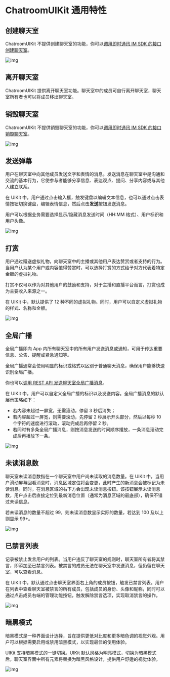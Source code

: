 
# ChatroomUIKit 通用特性

## 创建聊天室  

ChatroomUIKit 不提供创建聊天室的功能，你可以[调用即时通讯 IM SDK 的接口创建聊天室](/document/server-side/chatroom.html#创建聊天室)。

![img](@static/images/uikit/chatroomfeature/chatroom_create.png)

## 离开聊天室

ChatroomUIKit 提供离开聊天室功能。聊天室中的成员可自行离开聊天室，聊天室所有者也可以将成员移出聊天室。

## 销毁聊天室

ChatroomUIKit 不提供销毁聊天室的功能，你可以[调用即时通讯 IM SDK 的接口销毁聊天室](/document/server-side/chatroom.html#删除聊天室)。

![img](@static/images/uikit/chatroomfeature/chatroom_destroy.png)

## 发送弹幕

用户在聊天室中向其他成员发送文字和表情的消息。发送消息在聊天室中是沟通和交流的基本行为，它使参与者能够分享信息、表达观点、提问、分享内容或与其他人建立联系。

在 UIKit 中，用户通过点击输入框，触发键盘以编辑文本信息，也可以通过点击表情按钮切换键盘，编辑表情信息，然后点击**发送**按钮发送消息。

用户可以根据业务需要选择显示/隐藏消息发送时间（HH:MM 格式）、用户标识和用户头像。

![img](@static/images/uikit/chatroomfeature/barrage_send.png)

## 打赏

用户通过赠送虚拟礼物，向聊天室中的主播或其他用户表达赞赏或者支持的行为。当用户认为某个用户或内容值得赞赏时，可以选择打赏的方式给予对方代表着特定金额的虚拟礼物。

打赏不仅可以作为对其他用户的鼓励和支持，对于主播和直播平台而言，打赏也成为主要收入来源之一。

在 UIKit 中，默认提供了 12 种不同的虚拟礼物。同时，用户可以自定义虚拟礼物的样式、名称和金额。

![img](@static/images/uikit/chatroomfeature/gift.png)

## 全局广播

全局广播即向 App 内所有聊天室中的所有用户发送消息或通知，可用于传达重要信息、公告、提醒或紧急通知等。

全局广播通常会使用明显的标识或格式以区别于普通聊天消息，确保用户能够快速识别全局广播。

你也可以[调用 REST API 发送聊天室全局广播消息](/document/server-side/message_chatroom.html#发送聊天室全局广播消息)。

在 UIKit 中，用户可以自定义全局广播的标识以及发送内容。全局广播消息的默认展示策略如下：

- 若内容未超过一屏宽，无需滚动，停留 3 秒后消失； 
- 若内容超过一屏宽，则需要滚动，先停留 2 秒展示开头部分，然后以每秒 10 个字符的速度进行滚动，滚动完成后再停留 2 秒。
- 若同时有多条全局广播消息，则按消息发送的时间顺序播放，一条消息滚动完成后再播放下一条。

![img](@static/images/uikit/chatroomfeature/global_broadcast.png)

## 未读消息数

聊天室未读消息数指在一个聊天室中用户尚未读取的消息数量。在 UIKit 中，当用户滑动屏幕回看消息时，消息区域定位将会变更，此时产生的新消息会被标记为未读消息。同时，在消息区域的右下方会出现未读消息按钮。该按钮展示未读消息数，用户点击后直接定位到最新消息位置（通常为消息区域的最底部），确保不错过未读信息。

若未读消息的数量不超过 99，则未读消息数显示实际的数量，若达到 100 及以上则显示 99+。

![img](@static/images/uikit/chatroomfeature/message_unread.png)

## 已禁言列表

记录被禁止发言用户的列表。当用户违反了聊天室的规则时，聊天室所有者将其禁言，即添加至已禁言列表。被禁言的成员无法在聊天室中发送消息，但仍留在聊天室，可以查看消息。

在 UIKit 中，默认通过点击聊天室界面右上角的成员按钮，触发已禁言列表。用户在列表中查看聊天室被禁言的所有成员，包括成员的身份、头像和昵称，同时可以通过点击成员右端的管理功能按钮，触发解除禁言选项，实现取消禁言的操作。

![img](@static/images/uikit/chatroomfeature/mute_list.png)

## 暗黑模式

暗黑模式是一种界面设计选择，旨在提供更低对比度和更多暗色调的视觉外观。用户可以根据需要启用或禁用暗黑模式，以实现最佳的使用体验。

UIKit 支持暗黑模式的一键切换。UIKit 默认风格为明亮模式，切换为暗黑模式后，聊天室界面中所有元素将替换为暗黑风格设计，提供用户舒适的视觉体验。

![img](@static/images/uikit/chatroomfeature/dark_mode.png)






